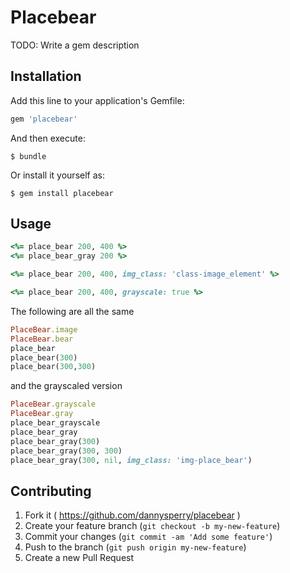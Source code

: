 # Placebear

TODO: Write a gem description

## Installation

Add this line to your application's Gemfile:

```ruby
gem 'placebear'
```

And then execute:

    $ bundle

Or install it yourself as:

    $ gem install placebear

## Usage

```ruby
<%= place_bear 200, 400 %>
<%= place_bear_gray 200 %>

<%= place_bear 200, 400, img_class: 'class-image_element' %>

<%= place_bear 200, 400, grayscale: true %>
```

The following are all the same
```ruby
PlaceBear.image
PlaceBear.bear
place_bear
place_bear(300)
place_bear(300,300)
```

and the grayscaled version
```ruby
PlaceBear.grayscale
PlaceBear.gray
place_bear_grayscale
place_bear_gray
place_bear_gray(300)
place_bear_gray(300, 300)
place_bear_gray(300, nil, img_class: 'img-place_bear')
```
## Contributing

1. Fork it ( https://github.com/dannysperry/placebear )
2. Create your feature branch (`git checkout -b my-new-feature`)
3. Commit your changes (`git commit -am 'Add some feature'`)
4. Push to the branch (`git push origin my-new-feature`)
5. Create a new Pull Request
